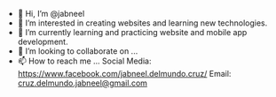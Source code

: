- 👋 Hi, I’m @jabneel
- 👀 I’m interested in creating websites and learning new technologies.
- 🌱 I’m currently learning and practicing website and mobile app development.
- 💞️ I’m looking to collaborate on ...
- 📫 How to reach me ... 
Social Media: https://www.facebook.com/jabneel.delmundo.cruz/
Email: cruz.delmundo.jabneel@gmail.com

